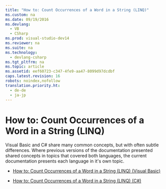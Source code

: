 ```yaml
---
title: "How to: Count Occurrences of a Word in a String (LINQ)"
ms.custom: na
ms.date: 09/19/2016
ms.devlang: 
  - VB
  - CSharp
ms.prod: visual-studio-dev14
ms.reviewer: na
ms.suite: na
ms.technology: 
  - devlang-csharp
ms.tgt_pltfrm: na
ms.topic: article
ms.assetid: eef60723-c347-4fe9-aa47-8099d97dcdbf
caps.latest.revision: 16
robots: noindex,nofollow
translation.priority.ht: 
  - de-de
  - ja-jp
---
```

# How to: Count Occurrences of a Word in a String (LINQ)
Visual Basic and C# share many common concepts, but with often subtle differences. Where previous versions of the documentation presented shared concepts in topics that covered both languages, the current documentation presents each language in it's own topic.  
  
-   [How to: Count Occurrences of a Word in a String (LINQ) (Visual Basic)](../vs140/How-to--Count-Occurrences-of-a-Word-in-a-String--LINQ---Visual-Basic-.md)  
  
-   [How to: Count Occurrences of a Word in a String (LINQ) (C#)](../vs140/How-to--Count-Occurrences-of-a-Word-in-a-String--LINQ---C#-.md)